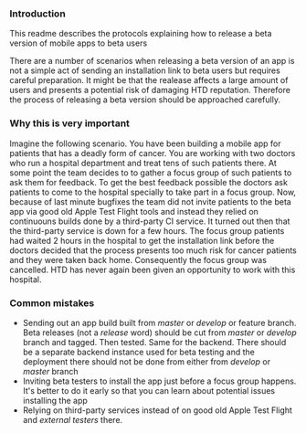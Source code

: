 ### Introduction

This readme describes the protocols explaining how to release a beta version of mobile apps to beta users

There are a number of scenarios when releasing a beta version of an app is not a simple act of sending an installation link to beta users but requires careful preparation. It might be that the realease affects a large amount of users and presents a potential risk of damaging HTD reputation. Therefore the process of releasing a beta version should be approached carefully.

### Why this is very important

Imagine the following scenario. You have been building a mobile app for patients that has a deadly form of cancer. You are working with two doctors who run a hospital department and treat tens of such patients there. At some point the team decides to to gather a focus group of such patients to ask them for feedback. To get the best feedback possible the doctors ask patients to come to the hospital specially to take part in a focus group. Now, because of last minute bugfixes the team did not invite patients to the beta app via good old Apple Test Flight tools and instead they relied on continuouns builds done by a third-party CI service. It turned out then that the third-party service is down for a few hours. The focus group patients had waited 2 hours in the hospital to get the installation link before the doctors decided that the process presents too much risk for cancer patients and they were taken back home. Consequently the focus group was cancelled. HTD has never again been given an opportunity to work with this hospital.

### Common mistakes

- Sending out an app build built from _master_ or _develop_ or feature branch. Beta releases (not a _release_ word) should be cut from _master_ or _develop_ branch and tagged. Then tested. Same for the backend. There should be a separate backend instance used for beta testing and the deployment there should not be done from either from _develop_ or _master_ branch
- Inviting beta testers to install the app just before a focus group happens. It's better to do it early so that you can learn about potential issues installing the app
- Relying on third-party services instead of on good old Apple Test Flight and _external testers_ there.
